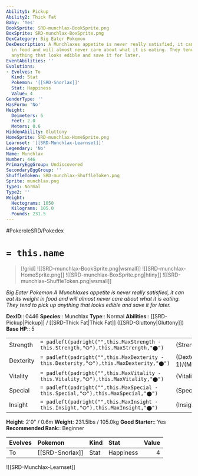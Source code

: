 ```yaml
---
Ability1: Pickup
Ability2: Thick Fat
Baby: 'Yes'
BookSprite: SRD-munchlax-BookSprite.png
BoxSprite: SRD-munchlax-BoxSprite.png
DexCategory: Big Eater Pokemon
DexDescription: A Munchlaxes appetite is never really satisfied, it can eat its weight
  in food and will almost never care about what it is eating. They tend to pick up
  anything that looks edible and save it for later.
EventAbilities: ''
Evolutions:
- Evolves: To
  Kind: Stat
  Pokemon: '[[SRD-Snorlax]]'
  Stat: Happiness
  Value: 4
GenderType: ''
HasForm: 'No'
Height:
  Deimeters: 6
  Feet: 2.0
  Meters: 0.6
HiddenAbility: Gluttony
HomeSprite: SRD-munchlax-HomeSprite.png
Learnset: '[[SRD-Munchlax-Learnset]]'
Legendary: 'No'
Name: Munchlax
Number: 446
PrimaryEggGroup: Undiscovered
SecondaryEggGroup: ''
ShuffleToken: SRD-munchlax-ShuffleToken.png
Sprite: munchlax.png
Type1: Normal
Type2: ''
Weight:
  Hectograms: 1050
  Kilograms: 105.0
  Pounds: 231.5
---
```


#PokeroleSRD/Pokedex

# `= this.name`

> [!grid]
> ![[SRD-munchlax-BookSprite.png|wsmall]]
> ![[SRD-munchlax-HomeSprite.png]]
> ![[SRD-munchlax-BoxSprite.png|htiny]]
> ![[SRD-munchlax-ShuffleToken.png|wsmall]]


*Big Eater Pokemon*
*A Munchlaxes appetite is never really satisfied, it can eat its weight in food and will almost never care about what it is eating. They tend to pick up anything that looks edible and save it for later.*

**DexID**:: 0446
**Species**:: Munchlax
**Type**:: Normal
**Abilities**:: [[SRD-Pickup|Pickup]] / [[SRD-Thick Fat|Thick Fat]] ([[SRD-Gluttony|Gluttony]])
**Base HP**:: 5

|           |                                                                                        |                                          |
| --------- | -------------------------------------------------------------------------------------- | ---------------------------------------- |
| Strength  | `= padleft(padright("",this.MaxStrength - this.Strength,"⭘"),this.MaxStrength,"⬤")`    | (Strength::2)/(MaxStrength::5)   |
| Dexterity | `= padleft(padright("",this.MaxDexterity - this.Dexterity,"⭘"),this.MaxDexterity,"⬤")` | (Dexterity:: 1)/(MaxDexterity::2) |
| Vitality  | `= padleft(padright("",this.MaxVitality - this.Vitality,"⭘"),this.MaxVitality,"⬤")`    | (Vitality::1)/(MaxVitality::3)   |
| Special   | `= padleft(padright("",this.MaxSpecial - this.Special,"⭘"),this.MaxSpecial,"⬤")`       | (Special::1)/(MaxSpecial::3)     |
| Insight   | `= padleft(padright("",this.MaxInsight - this.Insight,"⭘"),this.MaxInsight,"⬤")`       | (Insight::2)/(MaxInsight::5)     |

**Height**: 2'0" / 0.6m
**Weight**: 231.5lbs / 105.0kg
**Good Starter**:: Yes
**Recommended Rank**:: Beginner

| Evolves   | Pokemon         | Kind   | Stat      |   Value |
|:----------|:----------------|:-------|:----------|--------:|
| To        | [[SRD-Snorlax]] | Stat   | Happiness |       4 |

![[SRD-Munchlax-Learnset]]